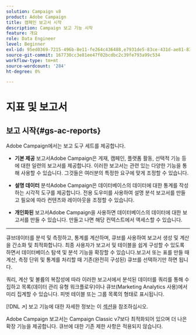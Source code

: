 ```yaml
---
solution: Campaign v8
product: Adobe Campaign
title: 캠페인 보고서 시작
description: Campaign 보고 기능 시작
feature: 개요
role: Data Engineer
level: Beginner
exl-id: 95ed0369-7215-496b-8e11-fe264c436488,e7931de5-83ce-431d-ae81-83793d257550
source-git-commit: 167730cc3e81ee47f02bcdbc2c39fe793a99c534
workflow-type: tm+mt
source-wordcount: '284'
ht-degree: 0%

---
```


# 지표 및 보고서

## 보고 시작{#gs-ac-reports}

Adobe Campaign에서는 보고 도구 세트를 제공합니다.

* **기본 제공**
보고서Adobe Campaign은 게재, 캠페인, 플랫폼 활동, 선택적 기능 등에 대한 일련의 보고서를 제공합니다. 이러한 보고서는 관련 있는 다양한 기능을 통해 사용할 수 있습니다. 그것들은 여러분의 특정한 요구에 맞게 조정할 수 있습니다.

* **설명 데이터**
분석Adobe Campaign은 데이터베이스의 데이터에 대한 통계를 작성하는 시각적 도구를 제공합니다. 전용 도우미를 사용하여 설명 분석 보고서를 만들고 필요에 따라 컨텐츠와 레이아웃을 조정할 수 있습니다.

* **개인화된**
보고서Adobe Campaign을 사용하면 데이터베이스의 데이터에 대한 보고서를 만들 수 있습니다. 만들고 나면 해당 컨텍스트에서 액세스할 수 있습니다.

* ****
큐브데이터를 분석 및 측정하고, 통계를 계산하며, 큐브를 사용하여 보고서 생성 및 계산을 간소화 및 최적화합니다.  최종 사용자가 보고서 및 테이블을 쉽게 구성할 수 있도록 하면서 데이터베이스 탐색 및 분석 기능을 확장할 수 있습니다.보고서 또는 표를 만들 때 계산, 측정 단위 및 통계를 처리할 때 기존(완전히 구성된) 큐브를 선택하기만 하면 됩니다.

쿼리, 계산 및 볼륨의 복잡성에 따라 이러한 보고서에서 분석된 데이터를 쿼리를 통해 수집하고 목록(데이터 관리 유형 워크플로우)이나 큐브(Marketing Analytics 사용)에서 미리 집계할 수 있습니다. 피벗 테이블 또는 그룹 목록의 형태로 표시됩니다.


[!DNL :arrow_upper_right:] 보고 기능에 대한 자세한 정보는 이  [섹션](https://experienceleague.adobe.com/docs/campaign-classic/using/reporting/reporting-in-adobe-campaign/about-adobe-campaign-reporting-tools.html)을 참조하십시오.

Adobe Campaign 보고서는 Campaign Classic v7보다 최적화되어 있으며 더 나은 확장 기능을 제공합니다. 큐브에 대한 기존 제한 사항은 적용되지 않습니다.

